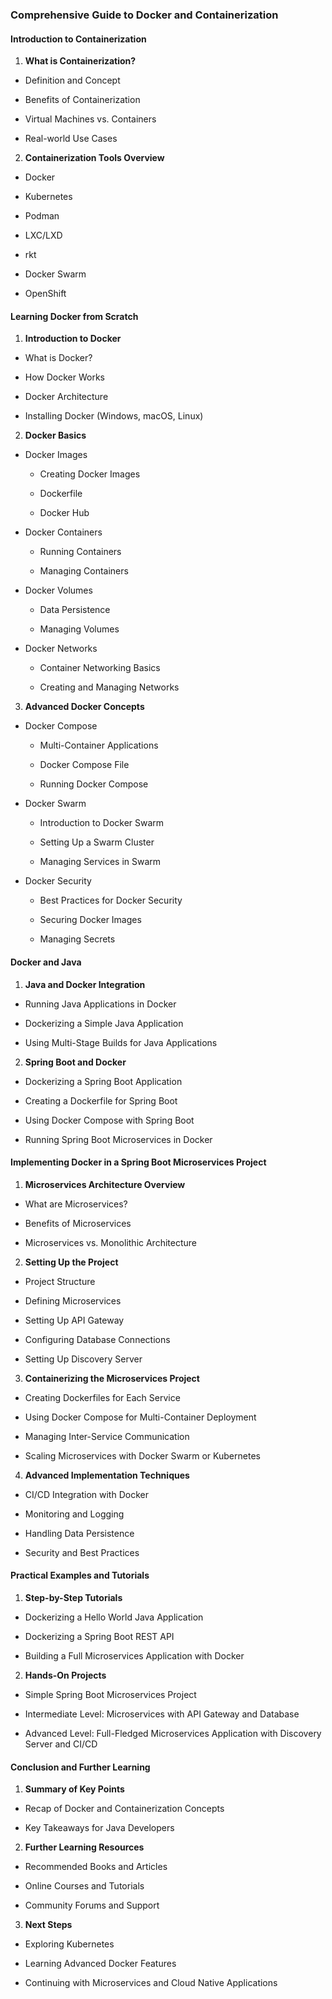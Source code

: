 

### Comprehensive Guide to Docker and Containerization 

#### Introduction to Containerization 
 
1. **What is Containerization?** 
  - Definition and Concept

  - Benefits of Containerization

  - Virtual Machines vs. Containers

  - Real-world Use Cases
 
2. **Containerization Tools Overview** 
  - Docker

  - Kubernetes

  - Podman

  - LXC/LXD

  - rkt

  - Docker Swarm

  - OpenShift

#### Learning Docker from Scratch 
 
1. **Introduction to Docker** 
  - What is Docker?

  - How Docker Works

  - Docker Architecture

  - Installing Docker (Windows, macOS, Linux)
 
2. **Docker Basics**  
  - Docker Images
    - Creating Docker Images

    - Dockerfile

    - Docker Hub
 
  - Docker Containers
    - Running Containers

    - Managing Containers
 
  - Docker Volumes
    - Data Persistence

    - Managing Volumes
 
  - Docker Networks
    - Container Networking Basics

    - Creating and Managing Networks
 
3. **Advanced Docker Concepts**  
  - Docker Compose
    - Multi-Container Applications

    - Docker Compose File

    - Running Docker Compose
 
  - Docker Swarm
    - Introduction to Docker Swarm

    - Setting Up a Swarm Cluster

    - Managing Services in Swarm
 
  - Docker Security
    - Best Practices for Docker Security

    - Securing Docker Images

    - Managing Secrets

#### Docker and Java 
 
1. **Java and Docker Integration** 
  - Running Java Applications in Docker

  - Dockerizing a Simple Java Application

  - Using Multi-Stage Builds for Java Applications
 
2. **Spring Boot and Docker** 
  - Dockerizing a Spring Boot Application

  - Creating a Dockerfile for Spring Boot

  - Using Docker Compose with Spring Boot

  - Running Spring Boot Microservices in Docker

#### Implementing Docker in a Spring Boot Microservices Project 
 
1. **Microservices Architecture Overview** 
  - What are Microservices?

  - Benefits of Microservices

  - Microservices vs. Monolithic Architecture
 
2. **Setting Up the Project** 
  - Project Structure

  - Defining Microservices

  - Setting Up API Gateway

  - Configuring Database Connections

  - Setting Up Discovery Server
 
3. **Containerizing the Microservices Project** 
  - Creating Dockerfiles for Each Service

  - Using Docker Compose for Multi-Container Deployment

  - Managing Inter-Service Communication

  - Scaling Microservices with Docker Swarm or Kubernetes
 
4. **Advanced Implementation Techniques** 
  - CI/CD Integration with Docker

  - Monitoring and Logging

  - Handling Data Persistence

  - Security and Best Practices

#### Practical Examples and Tutorials 
 
1. **Step-by-Step Tutorials** 
  - Dockerizing a Hello World Java Application

  - Dockerizing a Spring Boot REST API

  - Building a Full Microservices Application with Docker
 
2. **Hands-On Projects** 
  - Simple Spring Boot Microservices Project

  - Intermediate Level: Microservices with API Gateway and Database

  - Advanced Level: Full-Fledged Microservices Application with Discovery Server and CI/CD

#### Conclusion and Further Learning 
 
1. **Summary of Key Points** 
  - Recap of Docker and Containerization Concepts

  - Key Takeaways for Java Developers
 
2. **Further Learning Resources** 
  - Recommended Books and Articles

  - Online Courses and Tutorials

  - Community Forums and Support
 
3. **Next Steps** 
  - Exploring Kubernetes

  - Learning Advanced Docker Features

  - Continuing with Microservices and Cloud Native Applications
